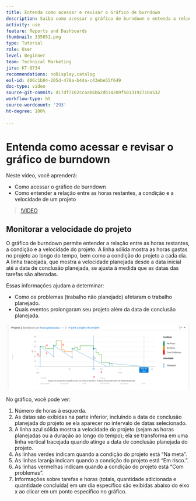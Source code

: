 ```yaml
---
title: Entenda como acessar e revisar o Gráfico de burndown
description: Saiba como acessar o gráfico de burndown e entenda a relação entre horas restantes, condição do projeto e velocidade do projeto na [!UICONTROL Analítica aprimorada].
activity: use
feature: Reports and Dashboards
thumbnail: 335051.png
type: Tutorial
role: User
level: Beginner
team: Technical Marketing
jira: KT-8734
recommendations: noDisplay,catalog
exl-id: d06c1b04-205d-478a-b44a-c43ebe55f649
doc-type: video
source-git-commit: d17df7162ccaab6b62db34209f50131927c0a532
workflow-type: ht
source-wordcount: '293'
ht-degree: 100%

---
```


# Entenda como acessar e revisar o gráfico de burndown

Neste vídeo, você aprenderá:

* Como acessar o gráfico de burndown
* Como entender a relação entre as horas restantes, a condição e a velocidade de um projeto

>[!VIDEO](https://video.tv.adobe.com/v/3438889/?quality=12&learn=on&enablevpops&captions=por_br)

## Monitorar a velocidade do projeto

O gráfico de burndown permite entender a relação entre as horas restantes, a condição e a velocidade do projeto. A linha sólida mostra as horas gastas no projeto ao longo do tempo, bem como a condição do projeto a cada dia. A linha tracejada, que mostra a velocidade planejada desde a data inicial até a data de conclusão planejada, se ajusta à medida que as datas das tarefas são alteradas.

Essas informações ajudam a determinar:

* Como os problemas (trabalho não planejado) afetaram o trabalho planejado.
* Quais eventos prolongaram seu projeto além da data de conclusão planejada.

![Uma imagem mostrando um gráfico de burndown com números nas áreas descritas nos marcadores abaixo](assets/section-2-9.png)

No gráfico, você pode ver:

1. Número de horas à esquerda.
1. As datas são exibidas na parte inferior, incluindo a data de conclusão planejada do projeto se ela aparecer no intervalo de datas selecionado.
1. A linha azul sólida mostra a velocidade do projeto (sejam as horas planejadas ou a duração ao longo do tempo); ela se transforma em uma linha vertical tracejada quando atinge a data de conclusão planejada do projeto.
1. As linhas verdes indicam quando a condição do projeto está “Na meta”.
1. As linhas laranja indicam quando a condição do projeto está “Em risco.”.
1. As linhas vermelhas indicam quando a condição do projeto está “Com problemas”.
1. Informações sobre tarefas e horas (totais, quantidade adicionada e quantidade concluída) em um dia específico são exibidas abaixo do eixo x ao clicar em um ponto específico no gráfico.
